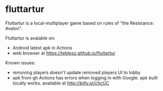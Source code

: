 # fluttartur

Fluttartur is a local-multiplayer game based on rules of "the Resistance: Avalon".

Fluttartur is avalable on:
* Android latest apk in Actions
* web browser at https://teblesz.github.io/fluttartur

Known issues:
* removing players doesn't update removed players UI to lobby
* apk from gh Actions has errors when logging in with Google: apk built locally works. available at http://bitly.pl/chcUC
